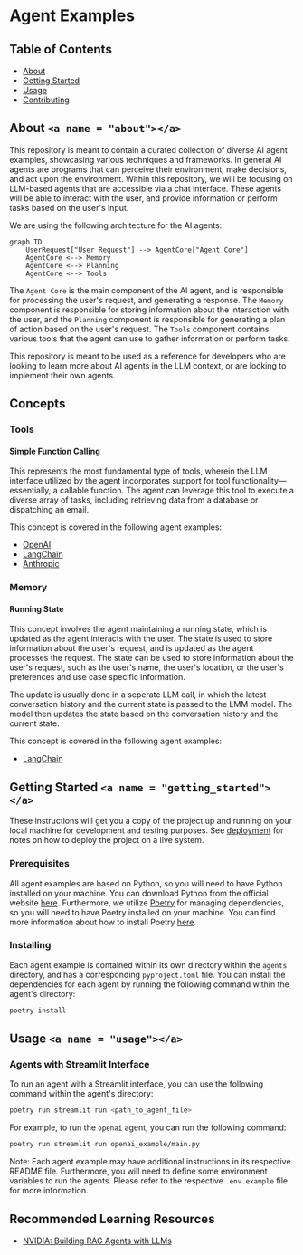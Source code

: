 # Agent Examples

## Table of Contents

- [About](#about)
- [Getting Started](#getting_started)
- [Usage](#usage)
- [Contributing](../CONTRIBUTING.md)

## About `<a name = "about"></a>`

This repository is meant to contain a curated collection of diverse AI agent examples, showcasing various techniques and frameworks. In general AI agents are programs that can perceive their environment, make decisions, and act upon the environment. Within this repository, we will be focusing on LLM-based agents that are accessible via a chat interface. These agents will be able to interact with the user, and provide information or perform tasks based on the user's input.

We are using the following architecture for the AI agents:

```mermaid
graph TD
    UserRequest["User Request"] --> AgentCore["Agent Core"]
    AgentCore <--> Memory
    AgentCore <--> Planning
    AgentCore <--> Tools

```

The `Agent Core` is the main component of the AI agent, and is responsible for processing the user's request, and generating a response. The `Memory` component is responsible for storing information about the interaction with the user, and the `Planning` component is responsible for generating a plan of action based on the user's request. The `Tools` component contains various tools that the agent can use to gather information or perform tasks.

This repository is meant to be used as a reference for developers who are looking to learn more about AI agents in the LLM context, or are looking to implement their own agents.

## Concepts

### Tools

#### Simple Function Calling

This represents the most fundamental type of tools, wherein the LLM interface utilized by the agent incorporates support for tool functionality—essentially, a callable function. The agent can leverage this tool to execute a diverse array of tasks, including retrieving data from a database or dispatching an email.

This concept is covered in the following agent examples:

- [OpenAI](openai-example)
- [LangChain](langchain-example)
- [Anthropic](anthropic-example)

### Memory

#### Running State

This concept involves the agent maintaining a running state, which is updated as the agent interacts with the user. The state is used to store information about the user's request, and is updated as the agent processes the request. The state can be used to store information about the user's request, such as the user's name, the user's location, or the user's preferences and use case specific information.

The update is usually done in a seperate LLM call, in which the latest conversation history and the current state is passed to the LMM model. The model then updates the state based on the conversation history and the current state.

This concept is covered in the following agent examples:

- [LangChain](langchain-example)

## Getting Started `<a name = "getting_started"></a>`

These instructions will get you a copy of the project up and running on your local machine for development and testing purposes. See [deployment](#deployment) for notes on how to deploy the project on a live system.

### Prerequisites

All agent examples are based on Python, so you will need to have Python installed on your machine. You can download Python from the official website [here](https://www.python.org/downloads/). Furthermore, we utilize [Poetry](https://python-poetry.org/) for managing dependencies, so you will need to have Poetry installed on your machine. You can find more information about how to install Poetry [here](https://python-poetry.org/docs/#installation).

### Installing

Each agent example is contained within its own directory within the `agents` directory, and has a corresponding `pyproject.toml` file. You can install the dependencies for each agent by running the following command within the agent's directory:

```bash
poetry install
```

## Usage `<a name = "usage"></a>`

### Agents with Streamlit Interface

To run an agent with a Streamlit interface, you can use the following command within the agent's directory:

```bash
poetry run streamlit run <path_to_agent_file>
```

For example, to run the `openai` agent, you can run the following command:

```bash
poetry run streamlit run openai_example/main.py
```

Note: Each agent example may have additional instructions in its respective README file. Furthermore, you will need to
define some environment variables to run the agents. Please refer to the respective `.env.example` file for more information.

## Recommended Learning Resources

- [NVIDIA: Building RAG Agents with LLMs](https://learn.nvidia.com/courses/course-detail?course_id=course-v1:DLI+S-FX-15+V1)
